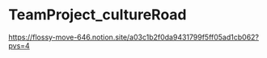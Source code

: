 # TeamProject_cultureRoad

https://flossy-move-646.notion.site/a03c1b2f0da9431799f5ff05ad1cb062?pvs=4
